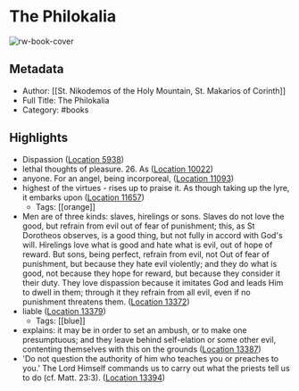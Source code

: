 # The Philokalia

![rw-book-cover](https://images-na.ssl-images-amazon.com/images/I/619YlHCIV6L._SL200_.jpg)

## Metadata
- Author: [[St. Nikodemos of the Holy Mountain, St. Makarios of Corinth]]
- Full Title: The Philokalia
- Category: #books

## Highlights
- Dispassion ([Location 5938](https://readwise.io/to_kindle?action=open&asin=B01D587BS2&location=5938))
- lethal thoughts of pleasure. 26. As ([Location 10022](https://readwise.io/to_kindle?action=open&asin=B01D587BS2&location=10022))
- anyone. For an angel, being incorporeal, ([Location 11093](https://readwise.io/to_kindle?action=open&asin=B01D587BS2&location=11093))
- highest of the virtues - rises up to praise it. As though taking up the lyre, it embarks upon ([Location 11657](https://readwise.io/to_kindle?action=open&asin=B01D587BS2&location=11657))
    - Tags: [[orange]] 
- Men are of three kinds: slaves, hirelings or sons. Slaves do not love the good, but refrain from evil out of fear of punishment; this, as St Dorotheos observes, is a good thing, but not fully in accord with God's will. Hirelings love what is good and hate what is evil, out of hope of reward. But sons, being perfect, refrain from evil, not Out of fear of punishment, but because they hate evil violently; and they do what is good, not because they hope for reward, but because they consider it their duty. They love dispassion because it imitates God and leads Him to dwell in them; through it they refrain from all evil, even if no punishment threatens them. ([Location 13372](https://readwise.io/to_kindle?action=open&asin=B01D587BS2&location=13372))
- liable ([Location 13379](https://readwise.io/to_kindle?action=open&asin=B01D587BS2&location=13379))
    - Tags: [[blue]] 
- explains: it may be in order to set an ambush, or to make one presumptuous; and they leave behind self-elation or some other evil, contenting themselves with this on the grounds ([Location 13387](https://readwise.io/to_kindle?action=open&asin=B01D587BS2&location=13387))
- 'Do not question the authority of him who teaches you or preaches to you.' The Lord Himself commands us to carry out what the priests tell us to do (cf. Matt. 23:3). ([Location 13394](https://readwise.io/to_kindle?action=open&asin=B01D587BS2&location=13394))
